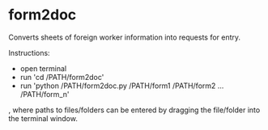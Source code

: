 # form2doc
Converts sheets of foreign worker information into requests for entry.

Instructions:
- open terminal
- run 'cd /PATH/form2doc'
- run 'python /PATH/form2doc.py /PATH/form1 /PATH/form2 ... /PATH/form_n'

, where paths to files/folders can be entered by dragging the file/folder into the terminal window.
